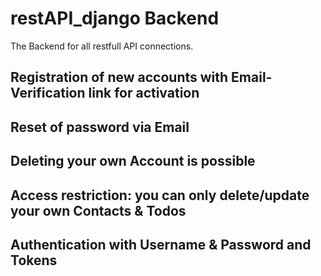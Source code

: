 # restAPI_django Backend

The Backend for all restfull API connections.

## Registration of new accounts with Email-Verification link for activation

## Reset of password via Email

## Deleting your own Account is possible

## Access restriction: you can only delete/update your own Contacts & Todos

## Authentication with Username & Password and Tokens
